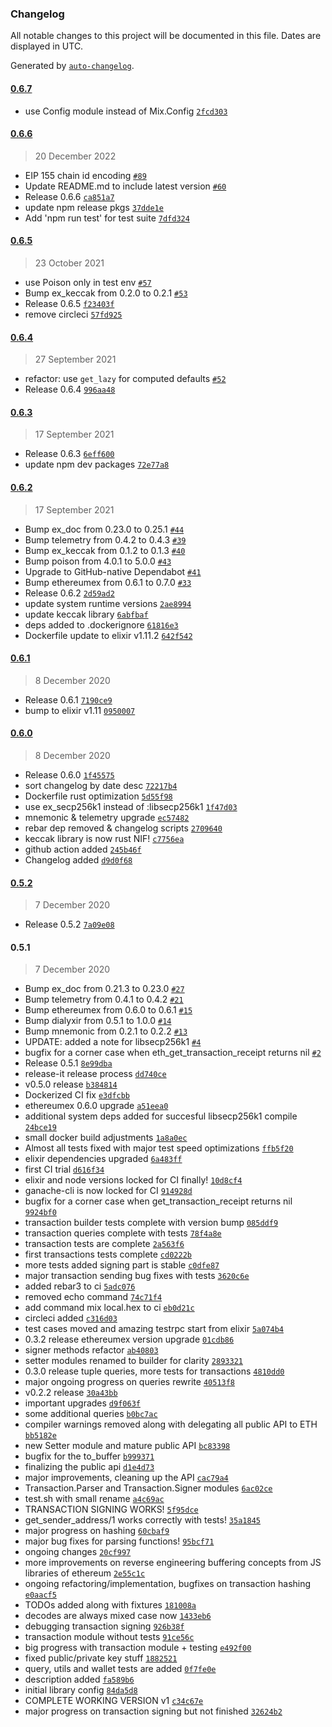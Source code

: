 ### Changelog

All notable changes to this project will be documented in this file. Dates are displayed in UTC.

Generated by [`auto-changelog`](https://github.com/CookPete/auto-changelog).

#### [0.6.7](https://github.com/izelnakri/eth/compare/0.6.6...0.6.7)

- use Config module instead of Mix.Config [`2fcd303`](https://github.com/izelnakri/eth/commit/2fcd3034605d8c407459a24df938f611f2f167f1)

#### [0.6.6](https://github.com/izelnakri/eth/compare/0.6.5...0.6.6)

> 20 December 2022

- EIP 155 chain id encoding [`#89`](https://github.com/izelnakri/eth/pull/89)
- Update README.md to include latest version [`#60`](https://github.com/izelnakri/eth/pull/60)
- Release 0.6.6 [`ca851a7`](https://github.com/izelnakri/eth/commit/ca851a7ce1b302c0f94b065984bef68d94d4b83c)
- update npm release pkgs [`37dde1e`](https://github.com/izelnakri/eth/commit/37dde1e1e1dd4f81689998a4fb65837b81648fb9)
- Add 'npm run test' for test suite [`7dfd324`](https://github.com/izelnakri/eth/commit/7dfd32435bfd17ec82fbbea270fb4e72a69e185b)

#### [0.6.5](https://github.com/izelnakri/eth/compare/0.6.4...0.6.5)

> 23 October 2021

- use Poison only in test env [`#57`](https://github.com/izelnakri/eth/pull/57)
- Bump ex_keccak from 0.2.0 to 0.2.1 [`#53`](https://github.com/izelnakri/eth/pull/53)
- Release 0.6.5 [`f23403f`](https://github.com/izelnakri/eth/commit/f23403f8ea9b870d493b94a334c75347c985803d)
- remove circleci [`57fd925`](https://github.com/izelnakri/eth/commit/57fd9253f0e321b13d83e3f9838a6cc1e8e0e54f)

#### [0.6.4](https://github.com/izelnakri/eth/compare/0.6.3...0.6.4)

> 27 September 2021

- refactor: use `get_lazy` for computed defaults [`#52`](https://github.com/izelnakri/eth/pull/52)
- Release 0.6.4 [`996aa48`](https://github.com/izelnakri/eth/commit/996aa4850d0cc8aada0e2dfcd295264da406103b)

#### [0.6.3](https://github.com/izelnakri/eth/compare/0.6.2...0.6.3)

> 17 September 2021

- Release 0.6.3 [`6eff600`](https://github.com/izelnakri/eth/commit/6eff600900ca897eac89fbd50320af14e7fa9027)
- update npm dev packages [`72e77a8`](https://github.com/izelnakri/eth/commit/72e77a8ba19c05f73d28686443ddc0d60009666c)

#### [0.6.2](https://github.com/izelnakri/eth/compare/0.6.1...0.6.2)

> 17 September 2021

- Bump ex_doc from 0.23.0 to 0.25.1 [`#44`](https://github.com/izelnakri/eth/pull/44)
- Bump telemetry from 0.4.2 to 0.4.3 [`#39`](https://github.com/izelnakri/eth/pull/39)
- Bump ex_keccak from 0.1.2 to 0.1.3 [`#40`](https://github.com/izelnakri/eth/pull/40)
- Bump poison from 4.0.1 to 5.0.0 [`#43`](https://github.com/izelnakri/eth/pull/43)
- Upgrade to GitHub-native Dependabot [`#41`](https://github.com/izelnakri/eth/pull/41)
- Bump ethereumex from 0.6.1 to 0.7.0 [`#33`](https://github.com/izelnakri/eth/pull/33)
- Release 0.6.2 [`2d59ad2`](https://github.com/izelnakri/eth/commit/2d59ad2c38cf7189165a1f93c4418d0462d86dd4)
- update system runtime versions [`2ae8994`](https://github.com/izelnakri/eth/commit/2ae89949954d2de9849da8395aa2b95c88c0a6dc)
- update keccak library [`6abfbaf`](https://github.com/izelnakri/eth/commit/6abfbaf9c5301ef0db8d46308c8fc7c550c02a1c)
- deps added to .dockerignore [`61816e3`](https://github.com/izelnakri/eth/commit/61816e3f63d9a1a8b6d9fea974b79b3e155e6848)
- Dockerfile update to elixir v1.11.2 [`642f542`](https://github.com/izelnakri/eth/commit/642f5425a11badca9bc48a365026af6650b65ced)

#### [0.6.1](https://github.com/izelnakri/eth/compare/0.6.0...0.6.1)

> 8 December 2020

- Release 0.6.1 [`7190ce9`](https://github.com/izelnakri/eth/commit/7190ce94f64de18ee38263e6fc6e8720e61857de)
- bump to elixir v1.11 [`0950007`](https://github.com/izelnakri/eth/commit/0950007a05cfe081691fa73c8040974a48a1c65a)

#### [0.6.0](https://github.com/izelnakri/eth/compare/0.5.2...0.6.0)

> 8 December 2020

- Release 0.6.0 [`1f45575`](https://github.com/izelnakri/eth/commit/1f45575e86b0b269d1fef407f8773b24ff7e605a)
- sort changelog by date desc [`72217b4`](https://github.com/izelnakri/eth/commit/72217b41a4ba6adc1daf193c18c288c8afa84cb8)
- Dockerfile rust optimization [`5d55f98`](https://github.com/izelnakri/eth/commit/5d55f9854a44c8744a6299bc1b76358243ed93eb)
- use ex_secp256k1 instead of :libsecp256k1 [`1f47d03`](https://github.com/izelnakri/eth/commit/1f47d0340133d96016c9ba512edf13e9f205a988)
- mnemonic & telemetry upgrade [`ec57482`](https://github.com/izelnakri/eth/commit/ec57482c20520a292680368f51c8371a7ead3cfc)
- rebar dep removed & changelog scripts [`2709640`](https://github.com/izelnakri/eth/commit/270964083eddd9e2c75fc6733dff5f2e06fb5b87)
- keccak library is now rust NIF! [`c7756ea`](https://github.com/izelnakri/eth/commit/c7756ea968ea62e276d24533ab3f84a8e5dbcfea)
- github action added [`245b46f`](https://github.com/izelnakri/eth/commit/245b46fe88d8ccc5da2e1ad42e6ddf12351fbf4f)
- Changelog added [`d9d0f68`](https://github.com/izelnakri/eth/commit/d9d0f686e82f4ffdd0313c2527b82df183c8bd0d)

#### [0.5.2](https://github.com/izelnakri/eth/compare/0.5.1...0.5.2)

> 7 December 2020

- Release 0.5.2 [`7a09e08`](https://github.com/izelnakri/eth/commit/7a09e08c30e44ac25e432f9292139a677e3af2ad)

#### 0.5.1

> 7 December 2020

- Bump ex_doc from 0.21.3 to 0.23.0 [`#27`](https://github.com/izelnakri/eth/pull/27)
- Bump telemetry from 0.4.1 to 0.4.2 [`#21`](https://github.com/izelnakri/eth/pull/21)
- Bump ethereumex from 0.6.0 to 0.6.1 [`#15`](https://github.com/izelnakri/eth/pull/15)
- Bump dialyxir from 0.5.1 to 1.0.0 [`#14`](https://github.com/izelnakri/eth/pull/14)
- Bump mnemonic from 0.2.1 to 0.2.2 [`#13`](https://github.com/izelnakri/eth/pull/13)
- UPDATE: added a note for libsecp256k1 [`#4`](https://github.com/izelnakri/eth/pull/4)
- bugfix for a corner case when eth_get_transaction_receipt returns nil [`#2`](https://github.com/izelnakri/eth/pull/2)
- Release 0.5.1 [`8e99dba`](https://github.com/izelnakri/eth/commit/8e99dba5f412b65eef8be43b0947d14b8fc28e53)
- release-it release process [`dd740ce`](https://github.com/izelnakri/eth/commit/dd740cef37e6e6dad1d84c08d63c0c08caebf49b)
- v0.5.0 release [`b384814`](https://github.com/izelnakri/eth/commit/b384814cc8d3a9bb5804e02565202fcb751debd1)
- Dockerized CI fix [`e3dfcbb`](https://github.com/izelnakri/eth/commit/e3dfcbb7b0b480dfc4a199aa92bc0bba796da24f)
- ethereumex 0.6.0 upgrade [`a51eea0`](https://github.com/izelnakri/eth/commit/a51eea050c5247d119f4998708127d7adf629430)
- additional system deps added for succesful libsecp256k1 compile [`24bce19`](https://github.com/izelnakri/eth/commit/24bce194bb4b44c08cb3299b27bb8a394ad54003)
- small docker build adjustments [`1a8a0ec`](https://github.com/izelnakri/eth/commit/1a8a0ec351b1e0980d61b2aed3276a14c137b942)
- Almost all tests fixed with major test speed optimizations [`ffb5f20`](https://github.com/izelnakri/eth/commit/ffb5f20b8077e4ff6f014dd87de1e7c291677936)
- elixir dependencies upgraded [`6a483ff`](https://github.com/izelnakri/eth/commit/6a483ff647334550a20d7499b776ed05d947b458)
- first CI trial [`d616f34`](https://github.com/izelnakri/eth/commit/d616f34393014af436fe2bf767198c4a4dda1854)
- elixir and node versions locked for CI finally! [`10d8cf4`](https://github.com/izelnakri/eth/commit/10d8cf43783b5ae2c1e78ea642017ce43c0524fc)
- ganache-cli is now locked for CI [`914928d`](https://github.com/izelnakri/eth/commit/914928dc5fa3f951c61c7d50bf6d2c9bda523ebd)
- bugfix for a corner case when get_transaction_receipt returns nil [`9924bf0`](https://github.com/izelnakri/eth/commit/9924bf06dedc76781030d9cbcf3a618e83e5ea82)
- transaction builder tests complete with version bump [`085ddf9`](https://github.com/izelnakri/eth/commit/085ddf9f5233acd05284409b0000658c7e6892bb)
- transaction queries complete with tests [`78f4a8e`](https://github.com/izelnakri/eth/commit/78f4a8e2dbd657618bf82ba8b29125bf40e5ab26)
- transaction tests are complete [`2a563f6`](https://github.com/izelnakri/eth/commit/2a563f6dd357937945a31e2fbfd1cf526654358a)
- first transactions tests complete [`cd0222b`](https://github.com/izelnakri/eth/commit/cd0222b0be3c8dbf54ee64e94c2505fa72ee15f1)
- more tests added signing part is stable [`c0dfe87`](https://github.com/izelnakri/eth/commit/c0dfe877a1a87e4456829376d8ef80bd494e4c41)
- major transaction sending bug fixes with tests [`3620c6e`](https://github.com/izelnakri/eth/commit/3620c6e1d80741a03d10f4648b1aa3923789d7e8)
- added rebar3 to ci [`5adc076`](https://github.com/izelnakri/eth/commit/5adc076ed9aeba25eb911a99892b7015c1ce0b23)
- removed echo command [`74c71f4`](https://github.com/izelnakri/eth/commit/74c71f4d56a37841b848dbcf1efcd3f3dc2fce50)
- add command mix local.hex to ci [`eb0d21c`](https://github.com/izelnakri/eth/commit/eb0d21ca3849e6f2444d320d96ce6c4c384819b1)
- circleci added [`c316d03`](https://github.com/izelnakri/eth/commit/c316d034cfc4b34440f871685162b2397e0a2274)
- test cases moved and amazing testrpc start from elixir [`5a074b4`](https://github.com/izelnakri/eth/commit/5a074b4941d7825e09fa18ea607fd755e892fb47)
- 0.3.2 release ethereumex version upgrade [`01cdb86`](https://github.com/izelnakri/eth/commit/01cdb8606418ed8f22329c94efe8804b764949d6)
- signer methods refactor [`ab40803`](https://github.com/izelnakri/eth/commit/ab40803803a608857187d047143288c7af215d23)
- setter modules renamed to builder for clarity [`2893321`](https://github.com/izelnakri/eth/commit/2893321e25ba2a2d2008ab73570876ef9afb98ad)
- 0.3.0 release tuple queries, more tests for transactions [`4810dd0`](https://github.com/izelnakri/eth/commit/4810dd0a6478e8f9cb1aa598c4e2a9580ed4dee4)
- major ongoing progress on queries rewrite [`40513f8`](https://github.com/izelnakri/eth/commit/40513f8ac4cac0b638edd18bc51443c16a503d70)
- v0.2.2 release [`30a43bb`](https://github.com/izelnakri/eth/commit/30a43bb677b927784290f6c0c9177d037582945f)
- important upgrades [`d9f063f`](https://github.com/izelnakri/eth/commit/d9f063f85cc478982e277ce06aeef77c707a906f)
- some additional queries [`b0bc7ac`](https://github.com/izelnakri/eth/commit/b0bc7ac8f59f27e52c97fb4a55aa251f6f30f92b)
- compiler warnings removed along with delegating all public API to ETH [`bb5182e`](https://github.com/izelnakri/eth/commit/bb5182e4617114fbfd7db8eab2c17d1a1e0ce7ac)
- new Setter module and mature public API [`bc83398`](https://github.com/izelnakri/eth/commit/bc8339858dba1345b5d6c25fcbc867186c7cde03)
- bugfix for the to_buffer [`b999371`](https://github.com/izelnakri/eth/commit/b999371ea17a3053f5a8caf5aff235b596fd1ae5)
- finalizing the public api [`d1e4d73`](https://github.com/izelnakri/eth/commit/d1e4d730211403f89878c9f9f779531922d2188f)
- major improvements, cleaning up the API [`cac79a4`](https://github.com/izelnakri/eth/commit/cac79a44dc5118a9cdd5cd53720c1a844fa45531)
- Transaction.Parser and Transaction.Signer modules [`6ac02ce`](https://github.com/izelnakri/eth/commit/6ac02ce21922cd98fe635498b0a4a2e754748fe2)
- test.sh with small rename [`a4c69ac`](https://github.com/izelnakri/eth/commit/a4c69ac80dd45592a73870d889e4444fb966e44b)
- TRANSACTION SIGNING WORKS! [`5f95dce`](https://github.com/izelnakri/eth/commit/5f95dce387b89727cd788d079c4f985f19178ea7)
- get_sender_address/1 works correctly with tests! [`35a1845`](https://github.com/izelnakri/eth/commit/35a1845314fde3961994b1b8ba1c6a9fa05d4a19)
- major progress on hashing [`60cbaf9`](https://github.com/izelnakri/eth/commit/60cbaf94dae931d4f16a7f7838aca976d51797f3)
- major bug fixes for parsing functions! [`95bcf71`](https://github.com/izelnakri/eth/commit/95bcf71aa760dbdb6a10746d367e17067c4469f3)
- ongoing changes [`20cf997`](https://github.com/izelnakri/eth/commit/20cf997a6b2cb0e1c3f8d70505e7f91b007a0863)
- more improvements on reverse engineering buffering concepts from JS libraries of ethereum [`2e55c1c`](https://github.com/izelnakri/eth/commit/2e55c1cce7f6163a54d67fbb0457876540860107)
- ongoing refactoring/implementation, bugfixes on transaction hashing [`e0aacf5`](https://github.com/izelnakri/eth/commit/e0aacf5636bf4b45525eff8371e9a18818e6ddb2)
- TODOs added along with fixtures [`181008a`](https://github.com/izelnakri/eth/commit/181008a083218a321288cf7445e3942603c2d261)
- decodes are always mixed case now [`1433eb6`](https://github.com/izelnakri/eth/commit/1433eb6e89f7c2b9f0f76020418f48e6a2b93e8d)
- debugging transaction signing [`926b38f`](https://github.com/izelnakri/eth/commit/926b38f061ed17b71c5158fb20a21b0e39e57cb7)
- transaction module without tests [`91ce56c`](https://github.com/izelnakri/eth/commit/91ce56c949d70fbaad7dd8bf692c569baeeda788)
- big progress with transaction module + testing [`e492f00`](https://github.com/izelnakri/eth/commit/e492f00d6eed16582879e46f72f73c9e41d38e35)
- fixed public/private key stuff [`1882521`](https://github.com/izelnakri/eth/commit/1882521dc1a1d72ef350a14677987f36cd7b6d73)
- query, utils and wallet tests are added [`0f7fe0e`](https://github.com/izelnakri/eth/commit/0f7fe0e1f4523557684f900f1fced0f9dc7fbc4e)
- description added [`fa589b6`](https://github.com/izelnakri/eth/commit/fa589b6d45b1fdbdb706617a4ba96e3a4649ad57)
- initial library config [`84da5d8`](https://github.com/izelnakri/eth/commit/84da5d8d03876b2446f3fc593227056aa56e7320)
- COMPLETE WORKING VERSION v1 [`c34c67e`](https://github.com/izelnakri/eth/commit/c34c67ecc90be645e0bc54cb05a163e5a428a75f)
- major progress on transaction signing but not finished [`32624b2`](https://github.com/izelnakri/eth/commit/32624b2bd7eb02062b153b787fe76db25bc83388)
